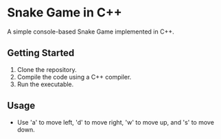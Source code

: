 # Snake Game in C++

A simple console-based Snake Game implemented in C++.

## Getting Started

1. Clone the repository.
2. Compile the code using a C++ compiler.
3. Run the executable.

## Usage

- Use 'a' to move left, 'd' to move right, 'w' to move up, and 's' to move down.
